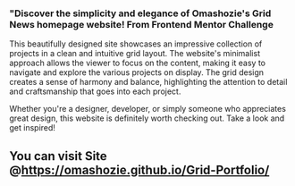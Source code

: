 ### "Discover the simplicity and elegance of Omashozie's Grid News homepage website! From Frontend Mentor Challenge 
This beautifully designed site showcases an impressive collection of projects in a clean and intuitive grid layout.
The website's minimalist approach allows the viewer to focus on the content, 
making it easy to navigate and explore the various projects on display. 
The grid design creates a sense of harmony and balance, 
highlighting the attention to detail and craftsmanship that goes into each project.

Whether you're a designer, developer, or simply someone who appreciates great design, this website is definitely worth checking out. 
Take a look and get inspired!

## You can visit Site @https://omashozie.github.io/Grid-Portfolio/
